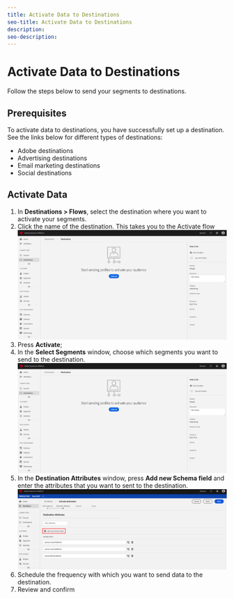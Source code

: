 ```yaml
---
title: Activate Data to Destinations
seo-title: Activate Data to Destinations
description: 
seo-description: 
---
```


# Activate Data to Destinations

Follow the steps below to send your segments to destinations.

## Prerequisites

To activate data to destinations, you have successfully set up a destination. See the links below for different types of destinations:

* Adobe destinations
* Advertising destinations
* Email marketing destinations
* Social destinations

## Activate Data

1. In **Destinations > Flows**, select the destination where you want to activate your segments. 
2. Click the name of the destination. This takes you to the Activate flow
    ![activate-flow](/help/rtcdp/destinations/assets/activate-flow.png)
3. Press **Activate**;
4. In the **Select Segments** window, choose which segments you want to send to the destination.
    ![segments-to-destination](/help/rtcdp/destinations/assets/activate-flow.png)
5. In the **Destination Attributes** window, press **Add new Schema field** and enter the attributes that you want to sent to the destination.
   ![destination-attributes](/help/rtcdp/destinations/assets/destination-attributes.png)
6. Schedule the frequency with which you want to send data to the destination.
7. Review and confirm

